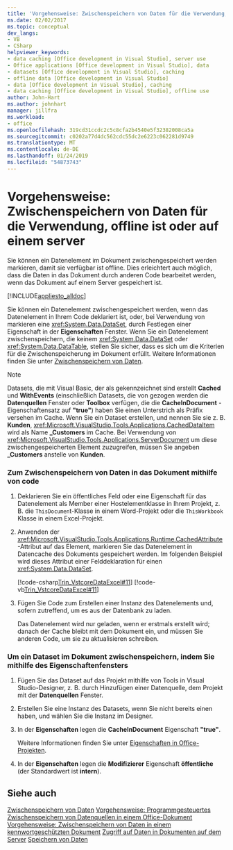 ```yaml
---
title: 'Vorgehensweise: Zwischenspeichern von Daten für die Verwendung, offline ist oder auf einem server'
ms.date: 02/02/2017
ms.topic: conceptual
dev_langs:
- VB
- CSharp
helpviewer_keywords:
- data caching [Office development in Visual Studio], server use
- Office applications [Office development in Visual Studio], data
- datasets [Office development in Visual Studio], caching
- offline data [Office development in Visual Studio]
- data [Office development in Visual Studio], caching
- data caching [Office development in Visual Studio], offline use
author: John-Hart
ms.author: johnhart
manager: jillfra
ms.workload:
- office
ms.openlocfilehash: 319cd31ccdc2c5c8cfa2b4540e5f32382008ca5a
ms.sourcegitcommit: c0202a77d4dc562cdc55dc2e6223c062281d9749
ms.translationtype: MT
ms.contentlocale: de-DE
ms.lasthandoff: 01/24/2019
ms.locfileid: "54873743"
---
```

# <a name="how-to-cache-data-for-use-offline-or-on-a-server"></a>Vorgehensweise: Zwischenspeichern von Daten für die Verwendung, offline ist oder auf einem server
  Sie können ein Datenelement im Dokument zwischengespeichert werden markieren, damit sie verfügbar ist offline. Dies erleichtert auch möglich, dass die Daten in das Dokument durch anderen Code bearbeitet werden, wenn das Dokument auf einem Server gespeichert ist.

 [!INCLUDE[appliesto_alldoc](../vsto/includes/appliesto-alldoc-md.md)]

 Sie können ein Datenelement zwischengespeichert werden, wenn das Datenelement in Ihrem Code deklariert ist, oder, bei Verwendung von markieren eine <xref:System.Data.DataSet>, durch Festlegen einer Eigenschaft in der **Eigenschaften** Fenster. Wenn Sie ein Datenelement zwischenspeichern, die keinem <xref:System.Data.DataSet> oder <xref:System.Data.DataTable>, stellen Sie sicher, dass es sich um die Kriterien für die Zwischenspeicherung im Dokument erfüllt. Weitere Informationen finden Sie unter [Zwischenspeichern von Daten](../vsto/caching-data.md).

> [!NOTE]
>  Datasets, die mit Visual Basic, der als gekennzeichnet sind erstellt **Cached** und **WithEvents** (einschließlich Datasets, die von gezogen werden die **Datenquellen** Fenster oder **Toolbox** verfügen, die die **CacheInDocument** -Eigenschaftensatz auf **"true"**) haben Sie einen Unterstrich als Präfix versehen im Cache. Wenn Sie ein Dataset erstellen, und nennen Sie sie z. B. **Kunden**, <xref:Microsoft.VisualStudio.Tools.Applications.CachedDataItem> wird als Name **_Customers** im Cache. Bei Verwendung von <xref:Microsoft.VisualStudio.Tools.Applications.ServerDocument> um diese zwischengespeicherten Element zuzugreifen, müssen Sie angeben **_Customers** anstelle von **Kunden**.

### <a name="to-cache-data-in-the-document-using-code"></a>Zum Zwischenspeichern von Daten in das Dokument mithilfe von code

1.  Deklarieren Sie ein öffentliches Feld oder eine Eigenschaft für das Datenelement als Member einer Hostelementklasse in Ihrem Projekt, z. B. die `ThisDocumen`t-Klasse in einem Word-Projekt oder die `ThisWorkbook` Klasse in einem Excel-Projekt.

2.  Anwenden der <xref:Microsoft.VisualStudio.Tools.Applications.Runtime.CachedAttribute> -Attribut auf das Element, markieren Sie das Datenelement in Datencache des Dokuments gespeichert werden. Im folgenden Beispiel wird dieses Attribut einer Felddeklaration für einen <xref:System.Data.DataSet>.

     [!code-csharp[Trin_VstcoreDataExcel#11](../vsto/codesnippet/CSharp/Trin_VstcoreDataExcelCS/Sheet1.cs#11)]
     [!code-vb[Trin_VstcoreDataExcel#11](../vsto/codesnippet/VisualBasic/Trin_VstcoreDataExcelVB/Sheet1.vb#11)]

3.  Fügen Sie Code zum Erstellen einer Instanz des Datenelements und, sofern zutreffend, um es aus der Datenbank zu laden.

     Das Datenelement wird nur geladen, wenn er erstmals erstellt wird; danach der Cache bleibt mit dem Dokument ein, und müssen Sie anderen Code, um sie zu aktualisieren schreiben.

### <a name="to-cache-a-dataset-in-the-document-by-using-the-properties-window"></a>Um ein Dataset im Dokument zwischenspeichern, indem Sie mithilfe des Eigenschaftenfensters

1.  Fügen Sie das Dataset auf das Projekt mithilfe von Tools in Visual Studio-Designer, z. B. durch Hinzufügen einer Datenquelle, dem Projekt mit der **Datenquellen** Fenster.

2.  Erstellen Sie eine Instanz des Datasets, wenn Sie nicht bereits einen haben, und wählen Sie die Instanz im Designer.

3.  In der **Eigenschaften** legen die **CacheInDocument** Eigenschaft **"true"**.

     Weitere Informationen finden Sie unter [Eigenschaften in Office-Projekten](../vsto/properties-in-office-projects.md).

4.  In der **Eigenschaften** legen die **Modifizierer** Eigenschaft **öffentliche** (der Standardwert ist **intern**).

## <a name="see-also"></a>Siehe auch
 [Zwischenspeichern von Daten](../vsto/caching-data.md) [Vorgehensweise: Programmgesteuertes Zwischenspeichern von Datenquellen in einem Office-Dokument](../vsto/how-to-programmatically-cache-a-data-source-in-an-office-document.md) [Vorgehensweise: Zwischenspeichern von Daten in einem kennwortgeschützten Dokument](../vsto/how-to-cache-data-in-a-password-protected-document.md) [Zugriff auf Daten in Dokumenten auf dem Server](../vsto/accessing-data-in-documents-on-the-server.md) [Speichern von Daten](../data-tools/saving-data.md)
